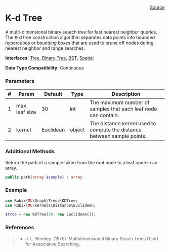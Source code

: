 <span style="float:right;"><a href="https://github.com/RubixML/RubixML/blob/master/src/Graph/Trees/KDTree.php">Source</a></span>

# K-d Tree
A multi-dimensional binary search tree for fast nearest neighbor queries. The K-d tree construction algorithm separates data points into bounded hypercubes or *bounding boxes* that are used to prune off nodes during nearest neighbor and range searches.

**Interfaces:** [Tree](api.md#tree), [Binary Tree](api.md#binary-tree), [BST](api.md#bst), [Spatial](api.md#spatial)

**Data Type Compatibility:** Continuous

### Parameters
| # | Param | Default | Type | Description |
|---|---|---|---|---|
| 1 | max leaf size | 30 | int | The maximum number of samples that each leaf node can contain. |
| 2 | kernel | Euclidean | object | The distance kernel used to compute the distance between sample points. |

### Additional Methods
Return the path of a sample taken from the root node to a leaf node in an array.
```php
public path(array $sample) : array
```

### Example
```php
use Rubix\ML\Graph\Trees\KDTree;
use Rubix\ML\Kernels\Distance\Euclidean;

$tree = new KDTree(30, new Euclidean());
```

### References
>- J. L. Bentley. (1975). Multidimensional Binary Seach Trees Used for Associative Searching.